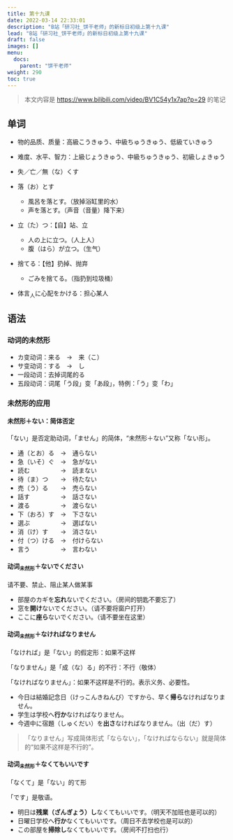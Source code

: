 ```yaml
---
title: 第十九课
date: 2022-03-14 22:33:01
description: "B站「研习社_饼干老师」的新标日初级上第十九课"
lead: "B站「研习社_饼干老师」的新标日初级上第十九课"
draft: false
images: []
menu:
  docs:
    parent: "饼干老师"
weight: 290
toc: true
---
```


> 本文内容是 https://www.bilibili.com/video/BV1C54y1x7ap?p=29 的笔记

## 单词

- 物的品质、质量：高級こうきゅう、中級ちゅうきゅう、低級ていきゅう
- 难度、水平、智力：上級じょうきゅう、中級ちゅうきゅう、初級しょきゅう
- 失／亡／無（な）くす
- 落（お）とす
  - 風呂を落とす。（放掉浴缸里的水）
  - 声を落とす。（声音（音量）降下来）

- 立（た）つ：【自】站、立
  - 人の上に立つ。（人上人）
  - 腹（はら）が立つ。（生气）

- 捨てる：【他】扔掉、抛弃
  - ごみを捨てる。（指扔到垃圾桶）

- 体言<sub>人</sub>に心配をかける：担心某人

## 语法

### 动词的未然形

- カ变动词：来る　→　来（こ）
- サ变动词：する　→　し
- 一段动词：去掉词尾的る
- 五段动词：词尾「う段」变「あ段」，特例：「う」变「わ」

### 未然形的应用

#### 未然形＋ない：简体否定

「ない」是否定助动词，「ません」的简体，“未然形＋ない”又称「ない形」。

- 通（とお）る　→　通らない
- 急（いそ）ぐ　→　急がない
- 読む　　　　　→　読まない
- 待（ま）つ　　→　待たない
- 売（う）る　　→　売らない
- 話す　　　　　→　話さない
- 渡る　　　　　→　渡らない
- 下（おろ）す　→　下さない
- 選ぶ　　　　　→　選ばない
- 消（け）す　　→　消さない
- 付（つ）ける　→　付けらない
- 言う　　　　　→　言わない

#### 动词<sub>未然形</sub>＋ないでください

请不要、禁止、阻止某人做某事

- 部屋のカギを**忘れ**ないでください。（房间的钥匙不要忘了）
- 窓を**開け**ないでください。（请不要将窗户打开）
- ここに**座ら**ないでください。（请不要坐在这里）

#### 动词<sub>未然形</sub>＋なければなりません

「なければ」是「ない」的假定形：如果不这样

「なりません」是「成（な）る」的不行：不行（敬体）

「なければなりません」：如果不这样是不行的。表示义务、必要性。

- 今日は結婚記念日（けっこんきねんび）ですから、早く**帰ら**なければなりません。
- 学生は学校へ**行か**なければなりません。
- 今週中に宿題（しゅくだい）を**出さ**なければなりません。（出（だ）す）

> 「なりません」写成简体形式「ならない」，「なければならない」就是简体的“如果不这样是不行的”。

#### 动词<sub>未然形</sub>＋なくてもいいです

「なくて」是「ない」的て形

「です」是敬语。

- 明日は**残業（ざんぎょう）し**なくてもいいです。（明天不加班也是可以的）
- 日曜日学校へ**行か**なくてもいいです。（周日不去学校也是可以的）
- この部屋を**掃除し**なくてもいいです。（房间不打扫也行）
